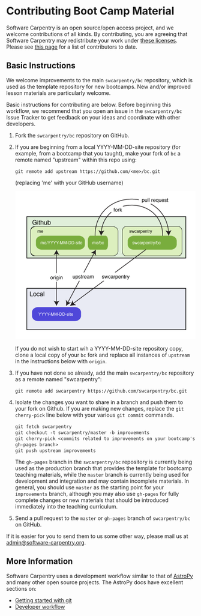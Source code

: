Contributing Boot Camp Material
===============================

Software Carpentry is an open source/open access project, and we
welcome contributions of all kinds.  By contributing, you are agreeing
that Software Carpentry may redistribute your work under
[these licenses][licenses].  Please see [this page][creators] for
a list of contributors to date.

Basic Instructions
------------------

We welcome improvements to the main `swcarpentry/bc` repository, which is used
as the template repository for new bootcamps. New and/or improved lesson
materials are particularly welcome.

Basic instructions for contributing are below. Before beginning this workflow,
we recommend that you open an issue in the `swcarpentry/bc` Issue Tracker to
get feedback on your ideas and coordinate with other developers.

1.  Fork the `swcarpentry/bc` repository on GitHub.

2.  If you are beginning from a local YYYY-MM-DD-site repository (for example,
    from a bootcamp that you taught), make your fork of `bc` a remote named
    "upstream" within this repo using:

        git remote add upstream https://github.com/<me>/bc.git

    (replacing 'me' with your GitHub username)

    ![Alt text](img/readme/step3.png)

    If you do not wish to start wih a YYYY-MM-DD-site repository copy, clone a
    local copy of your `bc` fork and replace all instances of `upstream` in the
    instructions below with `origin`.

3.  If you have not done so already, add the main `swcarpentry/bc` repository
    as a remote named "swcarpentry":

        git remote add swcarpentry https://github.com/swcarpentry/bc.git

4.  Isolate the changes you want to share in a branch and push them to your
    fork on Github. If you are making new changes, replace the `git
    cherry-pick` line below with your various `git commit` commands.

        git fetch swcarpentry
        git checkout -t swcarpentry/master -b improvements
        git cherry-pick <commits related to improvements on your bootcamp's gh-pages branch>
        git push upstream improvements

    The `gh-pages` branch in the `swcarpentry/bc` repository is currently being
    used as the production branch that provides the template for bootcamp
    teaching materials, while the `master` branch is currently being used for
    development and integration and may contain incomplete materials. In
    general, you should use `master` as the starting point for your
    `improvements` branch, although you may also use `gh-pages` for fully
    complete changes or new materials that should be introduced immediately
    into the teaching curriculum.

5.  Send a pull request to the `master` or `gh-pages` branch of
    `swcarpentry/bc` on GitHub.

If it is easier for you to send them to us some other way, please mail us at
admin@software-carpentry.org.

More Information
----------------

Software Carpentry uses a development workflow similar to that of
[AstroPy][] and many other open source projects. The AstroPy docs have
excellent sections on:

* [Getting started with git][astropy-git]
* [Developer workflow][astropy-workflow]

[AstroPy]: http://astropy.org
[astropy-git]: http://astropy.readthedocs.org/en/latest/development/workflow/index.html#getting-started-with-git
[astropy-workflow]:
http://astropy.readthedocs.org/en/latest/development/workflow/development_workflow.html
[creators]: http://software-carpentry.org/badges/creator.html
[licenses]: http://software-carpentry.org/license.html
